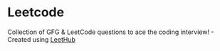 # Leetcode
Collection of GFG & LeetCode questions to ace the coding interview! - Created using [LeetHub](https://github.com/QasimWani/LeetHub)
